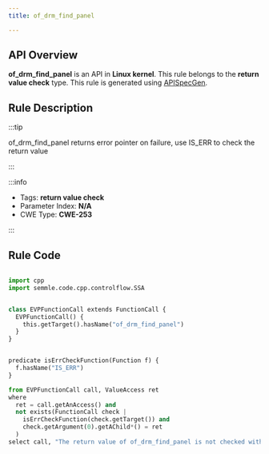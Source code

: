 ```yaml
---
title: of_drm_find_panel

---
```



## API Overview
**of_drm_find_panel** is an API in **Linux kernel**. This rule belongs to the **return value check** type. This rule is generated using [APISpecGen](../../tools/APISpecGen).
## Rule Description

:::tip

of_drm_find_panel returns error pointer on failure, use IS_ERR to check the return value

:::

:::info

- Tags: **return value check**
- Parameter Index: **N/A**
- CWE Type: **CWE-253**

:::

## Rule Code
```python

import cpp
import semmle.code.cpp.controlflow.SSA


class EVPFunctionCall extends FunctionCall {
  EVPFunctionCall() {
    this.getTarget().hasName("of_drm_find_panel")
  }
}


predicate isErrCheckFunction(Function f) {
  f.hasName("IS_ERR") 
}

from EVPFunctionCall call, ValueAccess ret
where
  ret = call.getAnAccess() and
  not exists(FunctionCall check |
    isErrCheckFunction(check.getTarget()) and
    check.getArgument(0).getAChild*() = ret
  )
select call, "The return value of of_drm_find_panel is not checked with IS_ERR."
    
```